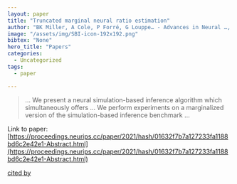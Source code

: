 ```yaml
---
layout: paper
title: "Truncated marginal neural ratio estimation"
author: "BK Miller, A Cole, P Forré, G Louppe… - Advances in Neural …, 2021 - proceedings.neurips.cc"
image: "/assets/img/SBI-icon-192x192.png"
bibtex: "None"
hero_title: "Papers"
categories:
  - Uncategorized
tags:
  - paper

---
```

>… We present a neural simulation-based inference algorithm which simultaneously offers … We perform experiments on a marginalized version of the simulation-based inference benchmark …

Link to paper: [https://proceedings.neurips.cc/paper/2021/hash/01632f7b7a127233fa1188bd6c2e42e1-Abstract.html](https://proceedings.neurips.cc/paper/2021/hash/01632f7b7a127233fa1188bd6c2e42e1-Abstract.html)

[cited by](https://scholar.google.com/scholar?cites=2369843407036273624&as_sdt=2005&sciodt=0,5&hl=en&num=20)
